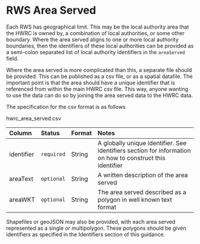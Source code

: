 # RWS Area Served

Each RWS has geographical limit. This may be the local authority area that the HWRC is owned by, a combination of local authorities, or some other boundary. Where the area served aligns to one or more local authority boundaries, then the identifiers of these local authorities can be provided as a semi-colon separated list of local authority identifiers in the `areaServed` field.

Where the area served is more complicated than this, a separate file should be provided. This can be published as a csv file, or as a spatial datafile. The important point is that the area should have a unique identifier that is referenced from within the main HWRC csv file. This way, anyone wanting to use the data can do so by joining the area served data to the HWRC data.

The specification for the csv format is as follows

hwrc_area_served.csv

|Column|Status|Format|Notes|
|:-|:-|:-|:-|
|identifier|`required`|String|A globally unique identifier. See identifiers section for information on how to construct this identifier|
|areaText|`optional`|String|A written description of the area served|
|areaWKT|`optional`|String|The area served described as a polygon in well known text format|

Shapefiles or geoJSON may also be provided, with each area served represented as a single or multipolygon. These polygons should be given identifiers as specified in the Identifiers section of this guidance.
